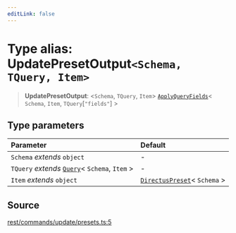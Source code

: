 ```yaml
---
editLink: false
---
```


# Type alias: UpdatePresetOutput`<Schema, TQuery, Item>`

> **UpdatePresetOutput**: \<`Schema`, `TQuery`, `Item`\>
> [`ApplyQueryFields`](../../types-1/type-aliases/type-alias.ApplyQueryFields.md)\< `Schema`, `Item`,
> `TQuery`[`"fields"`] \>

## Type parameters

| Parameter                                                                                       | Default                                                                                  |
| :---------------------------------------------------------------------------------------------- | :--------------------------------------------------------------------------------------- |
| `Schema` _extends_ `object`                                                                     | -                                                                                        |
| `TQuery` _extends_ [`Query`](../../types-1/interfaces/interface.Query.md)\< `Schema`, `Item` \> | -                                                                                        |
| `Item` _extends_ `object`                                                                       | [`DirectusPreset`](../../schema/type-aliases/type-alias.DirectusPreset.md)\< `Schema` \> |

## Source

[rest/commands/update/presets.ts:5](https://github.com/directus/directus/blob/7789a6c53/sdk/src/rest/commands/update/presets.ts#L5)

